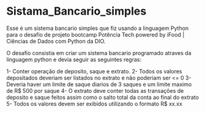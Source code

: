 # Sistama_Bancario_simples

Esse é um sistema bancario simples que fiz usando a linguagem Python para o desafio de projeto bootcamp Potência Tech powered by iFood | Ciências de Dados com Python da DIO.

O desafio consistia em criar um sistema bancario programado atraves da linguagem python e devia seguir as seguintes regras:

1- Conter operação de deposito, saque e extrato.
2- Todos os valores depositados deveriam ser listados no extrato e não poderiam ser <= 0
3- Deveria haver um limite de saque diarios de 3 saques e um limite maximo de R$ 500 por saque
4- O extrato deve conter todas as transações de deposito e saque feitos assim como o salto total da conta ao final do extrato
5- Todos os valores devem ser exibidos utilizando o formato R$ xx.xx
